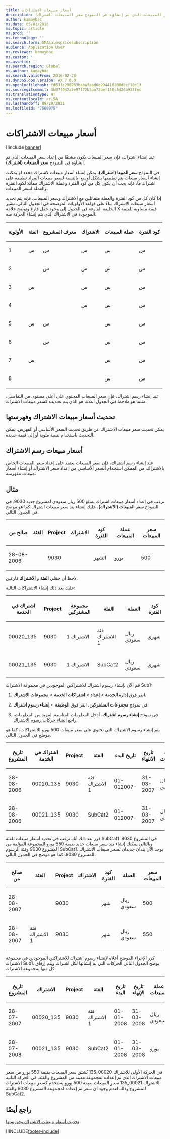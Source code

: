 ```yaml
---
title: أسعار مبيعات الاشتراكات
description: عند إنشاء اشتراك، فإن سعر المبيعات يكون مشتقًا من إعداد سعر المبيعات الذي تم إنشاؤه في النموذج سعر المبيعات (اشتراك).
author: kamaybac
ms.date: 05/01/2018
ms.topic: article
ms.prod: ''
ms.technology: ''
ms.search.form: SMASalespriceSubscription
audience: Application User
ms.reviewer: kamaybac
ms.custom: ''
ms.assetid: ''
ms.search.region: Global
ms.author: kamaybac
ms.search.validFrom: 2016-02-28
ms.dyn365.ops.version: AX 7.0.0
ms.openlocfilehash: fd63fc290263babafabd6e29441f008d0cf10e13
ms.sourcegitcommit: 3b87f042a7e97f72b5aa73bef186c5426b937fec
ms.translationtype: HT
ms.contentlocale: ar-SA
ms.lasthandoff: 09/29/2021
ms.locfileid: "7569975"
---
```

# <a name="subscription-sales-prices"></a>أسعار مبيعات الاشتراكات

[!include [banner](../includes/banner.md)]

عند إنشاء اشتراك، فإن سعر المبيعات يكون مشتقًا من إعداد سعر المبيعات الذي تم إنشاؤه في النموذج **سعر المبيعات (اشتراك)**.

في النموذج **سعر المبيعا (اشتراك)**، يمكن إنشاء أسعار مبيعات لاشتراك محدد لو يمكنك إنشاء أسعار مبيعات يتم تطبيقها بشكل أوسع. بالنسبة لسعر مبيعات المراد تطبيقه على اشتراك ما، فإنه يجب أن يكون كل من كود الفترة وعملة الاشتراك مماثلا لكود الفترة والعملة لسعر المبيعات.

إذا كان كل من كود الفترة والعملة متماثلين مع الاشتراك وسعر المبيعات، فإنه يتم تحديد أسعار مبيعات الاشتراك بناءً على قواعد الأولويات الموضحة في الجدول التالي. تشير الخليفة الفارغة في الجدول إلى وجود حقل فارغ وتوضح علامة X قيمة مساوية للقيمة الموجودة في الاشتراك الذي يتم إنشاء الحركة منه.

<table>
<colgroup>
<col />
<col />
<col />
<col />
<col />
<col />
</colgroup>
<thead>
<tr class="header">
<th><p>الأولوية </p></th>
<th><p><strong>الفئة</strong></p></th>
<th><p><strong>معرف المشروع</strong></p></th>
<th><p><strong>الاشتراك</strong></p></th>
<th><p><strong>عملة المبيعات</strong></p></th>
<th><p><strong>كود الفترة</strong></p></th>
</tr>
</thead>
<tbody>
<tr class="odd">
<td><p>1</p></td>
<td><p>س</p></td>
<td><p>س</p></td>
<td><p>س</p></td>
<td><p>س</p></td>
<td><p>س</p></td>
</tr>
<tr class="even">
<td><p>2</p></td>
<td><p></p></td>
<td><p>س</p></td>
<td><p>س</p></td>
<td><p>س</p></td>
<td><p>س</p></td>
</tr>
<tr class="odd">
<td><p>3</p></td>
<td><p>س</p></td>
<td><p></p></td>
<td><p>س</p></td>
<td><p>س</p></td>
<td><p>س</p></td>
</tr>
<tr class="even">
<td><p>4</p></td>
<td><p></p></td>
<td><p></p></td>
<td><p>س</p></td>
<td><p>س</p></td>
<td><p>س</p></td>
</tr>
<tr class="odd">
<td><p>5</p></td>
<td><p>س</p></td>
<td><p>س</p></td>
<td><p></p></td>
<td><p>س</p></td>
<td><p>س</p></td>
</tr>
<tr class="even">
<td><p>6</p></td>
<td><p></p></td>
<td><p>س</p></td>
<td><p></p></td>
<td><p>س</p></td>
<td><p>س</p></td>
</tr>
<tr class="odd">
<td><p>7</p></td>
<td><p>س</p></td>
<td><p></p></td>
<td><p></p></td>
<td><p>س</p></td>
<td><p>س</p></td>
</tr>
<tr class="even">
<td><p>8</p></td>
<td><p></p></td>
<td><p></p></td>
<td><p></p></td>
<td><p>س</p></td>
<td><p>س</p></td>
</tr>
</tbody>
</table>

عند إنشاء رسم اشتراك، فإن سعر المبيعات المحتوي على أعلى مستوى من التفاصيل، مثلما هو ملاحظ في الجدول أعلاه، هو الذي يتم تحديده كسعر مبيعات الاشتراك.

## <a name="update-and-index-subscription-sales-prices"></a>تحديث أسعار مبيعات الاشتراك وفهرستها

يمكن تحديث سعر مبيعات الاشتراك عن طريق تحديث السعر الأساسي أو الفهرس. يمكن التحديث باستخدام نسبة مئوية أو إلى قيمة جديدة.

## <a name="subscription-fee-sales-prices"></a>أسعار مبيعات رسم الاشتراك

عند إنشاء رسم اشتراك، فإن سعر المبيعات يعتمد على إعداد سعر المبيعات الخاص بالاشتراك. من الممكن استخدام السعر الأساسي من إعداد سعر الاشتراك أو إنشاء أسعار مبيعات مفهرسة.

## <a name="example"></a>مثال

ترغب في إعداد أسعار مبيعات اشتراك بمبلغ 500 ريال سعودي لمشروع جديد 9030. في النموذج **سعر المبيعات (الاشتراك)**، عليك إنشاء بند سعر مبيعات اشتراك كما هو موضح في الجدول التالي.

<table>
<colgroup>
<col />
<col />
<col />
<col />
<col />
<col />
<col />
</colgroup>
<thead>
<tr class="header">
<th><p>صالح من</p></th>
<th><p>الفئة</p></th>
<th><p>Project</p></th>
<th><p>الاشتراك</p></th>
<th><p>كود الفترة</p></th>
<th><p>عملة المبيعات</p></th>
<th><p>سعر المبيعات</p></th>
</tr>
</thead>
<tbody>
<tr class="odd">
<td><p>28-08-2006</p></td>
<td></td>
<td><p>9030</p></td>
<td></td>
<td><p>الشهر</p></td>
<td><p>يورو</p></td>
<td><p>500</p></td>
</tr>
</tbody>
</table>


لاحظ أن حقلي **الفئة** و **الاشتراك** فارغين.

عليك بعد ذلك إنشاء الاشتراكات التالية:

<table>
<colgroup>
<col />
<col />
<col />
<col />
<col />
<col />
</colgroup>
<thead>
<tr class="header">
<th><p>اشتراك في الخدمة</p></th>
<th><p>Project</p></th>
<th><p>مجموعة المشتركين</p></th>
<th><p>الفئة</p></th>
<th><p>العملة</p></th>
<th><p>كود الفترة</p></th>
</tr>
</thead>
<tbody>
<tr class="odd">
<td><p>00020_135</p></td>
<td><p>9030</p></td>
<td><p>الاشتراك 1</p></td>
<td><p>فئة الاشتراك 1</p></td>
<td><p>ريال سعودي</p></td>
<td><p>شهري</p></td>
</tr>
<tr class="even">
<td><p>00021_135</p></td>
<td><p>9030</p></td>
<td><p>الاشتراك 1</p></td>
<td><p>SubCat2</p></td>
<td><p>ريال سعودي</p></td>
<td><p>شهري</p></td>
</tr>
</tbody>
</table>


قم الآن بإنشاء رسوم اشتراك للاشتراكين الموجودين في مجموعة الاشتراك Sub1:

1.  انقر فوق **إدارة الخدمة** \> **إعداد** \> **اشتراكات الخدمة** \> **مجموعات الاشتراك**.

2.  في نموذج **مجموعات المشتركين**، انقر فوق **الوظيفة** \> **إنشاء رسوم اشتراك**.

3.  في نموذج **إنشاء رسوم اشتراك**، أدخل المعلومات المناسبة. لمزيد من المعلومات، راجع [إنشاء حركات رسوم الاشتراك](create-subscription-fee-transactions.md).

يتم إنشاء رسوم الاشتراك التي تحتوي على سعر مبيعات 500 يورو للاشتراكات، كما هو موضح في الجدول التالي.

<table>
<colgroup>
<col />
<col />
<col />
<col />
<col />
<col />
<col />
<col />
</colgroup>
<thead>
<tr class="header">
<th><p>تاريخ المشروع</p></th>
<th><p>اشتراك في الخدمة</p></th>
<th><p>Project</p></th>
<th><p>الفئة</p></th>
<th><p>تاريخ البدء</p></th>
<th><p>تاريخ الانتهاء</p></th>
<th><p>عملة المبيعات</p></th>
<th><p>سعر المبيعات</p></th>
</tr>
</thead>
<tbody>
<tr class="odd">
<td><p>28-08-2006</p></td>
<td><p>00020_135</p></td>
<td><p>9030</p></td>
<td><p>فئة الاشتراك 1</p></td>
<td><p>01-012007-</p></td>
<td><p>31-03-2007</p></td>
<td><p>ريال سعودي</p></td>
<td><p>500</p></td>
</tr>
<tr class="even">
<td><p>28-08-2006</p></td>
<td><p>00021_135</p></td>
<td><p>9030</p></td>
<td><p>SubCat2</p></td>
<td><p>01-012007-</p></td>
<td><p>31-03-2007</p></td>
<td><p>ريال سعودي</p></td>
<td><p>500</p></td>
</tr>
</tbody>
</table>


قرر بعد ذلك أنك ترغب في تحديد أسعار مبيعات للفئة SubCat1 في المشروع 9030. وبالتالي يمكنك إنشاء بند سعر مبيعات جديد بقيمة 550 يورو للمجموعة المؤلفة من المشروع 9030 وفئة الرسوم SubCat1. يوجد الآن بندان جديدان لسعر مبيعات الاشتراك للمشروع 9030، كما هو موضح في الجدول التالي.

<table>
<colgroup>
<col />
<col />
<col />
<col />
<col />
<col />
<col />
</colgroup>
<thead>
<tr class="header">
<th><p>صالح من</p></th>
<th><p>الفئة</p></th>
<th><p>Project</p></th>
<th><p>الاشتراك</p></th>
<th><p>كود الفترة</p></th>
<th><p>العملة</p></th>
<th><p>سعر المبيعات</p></th>
</tr>
</thead>
<tbody>
<tr class="odd">
<td><p>28-08-2007</p></td>
<td></td>
<td><p>9030</p></td>
<td></td>
<td><p>شهر</p></td>
<td><p>ريال سعودي</p></td>
<td><p>500</p></td>
</tr>
<tr class="even">
<td><p>28-08-2007</p></td>
<td><p>فئة الاشتراك 1</p></td>
<td><p>9030</p></td>
<td></td>
<td><p>شهر</p></td>
<td><p>ريال سعودي</p></td>
<td><p>550</p></td>
</tr>
</tbody>
</table>

كرر الإجراء الموضح أعلاه لإنشاء رسوم اشتراك للاشتراكين الموجودين في مجموعة الاشتراك Sub1. يوضح الجدول التالي الحركات التي تم إنشائها لكل اشتراك ويتم إرفاق كل منها بمجموعة الاشتراك.

<table>
<colgroup>
<col />
<col />
<col />
<col />
<col />
<col />
<col />
<col />
</colgroup>
<thead>
<tr class="header">
<th><p>تاريخ المشروع</p></th>
<th><p>الاشتراك</p></th>
<th><p>Project</p></th>
<th><p>الفئة</p></th>
<th><p>تاريخ البدء</p></th>
<th><p>تاريخ الإنهاء</p></th>
<th><p>عملة المبيعات</p></th>
<th><p>سعر المبيعات</p></th>
</tr>
</thead>
<tbody>
<tr class="odd">
<td><p>28-07-2007</p></td>
<td><p>00020_135</p></td>
<td><p>9030</p></td>
<td><p>فئة الاشتراك 1</p></td>
<td><p>01-01-2008</p></td>
<td><p>31-03-2008</p></td>
<td><p>ريال سعودي</p></td>
<td><p>550</p></td>
</tr>
<tr class="even">
<td><p>28-07-2008</p></td>
<td><p>00021_135</p></td>
<td><p>9030</p></td>
<td><p>SubCat2</p></td>
<td><p>01-01-2008</p></td>
<td><p>31-03-2008</p></td>
<td><p>يورو</p></td>
<td><p>500</p></td>
</tr>
</tbody>
</table>

في الحركة الأولى للاشتراك 00020\_135 يُشتق سعر المبيعات بقيمة 550 يورو من سعر مبيعات الاشتراك الذي تم إعداده لمجموعة معينة من المشروع والفئة. في الحركة الثانية للاشتراك 00021\_135 سعر المبيعات بقيمة 500 يورو يستخدم كسعر مبيعات الاشتراك للمشروع وذلك لعدم وجود أي سعر تم إعداده لمجموعة المشروع 9030 والفئة SubCat2.

## <a name="see-also"></a>راجع أيضًا

[تحديث أسعار مبيعات الاشتراك وفهرستها](update-and-index-subscription-sales-prices.md)

[!INCLUDE[footer-include](../../includes/footer-banner.md)]
